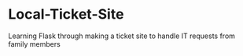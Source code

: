 # Local-Ticket-Site
Learning Flask through making a ticket site to handle IT requests from family members
